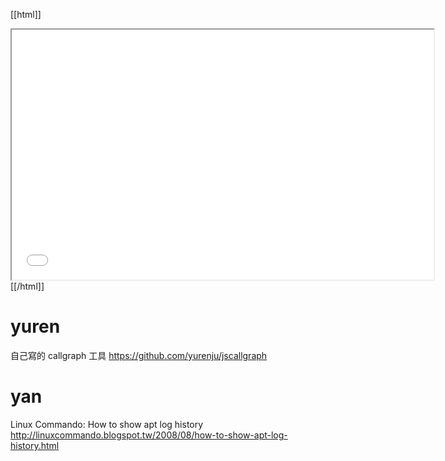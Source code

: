 


[[html]]
<iframe src='<http://pad.hackingthursday.org>  ?showControls=true&showChat=true&showLineNumbers=true&useMonospaceFont=false' width=675 height=400></iframe>
[[/html]]


# yuren

自己寫的 callgraph 工具
<https://github.com/yurenju/jscallgraph>  

# yan

Linux Commando: How to show apt log history
<http://linuxcommando.blogspot.tw/2008/08/how-to-show-apt-log-history.html>  